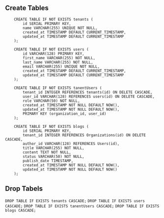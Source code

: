 ## Create Tables
```
    CREATE TABLE IF NOT EXISTS tenants (
        id SERIAL PRIMARY KEY,
        name VARCHAR(255) UNIQUE NOT NULL,
        created_at TIMESTAMP DEFAULT CURRENT_TIMESTAMP,
        updated_at TIMESTAMP DEFAULT CURRENT_TIMESTAMP
    );
```

```
    CREATE TABLE IF NOT EXISTS users (
        id VARCHAR(128) PRIMARY KEY,
        first_name VARCHAR(255) NOT NULL,
        last_name VARCHAR(255) NOT NULL,
        email VARCHAR(255) UNIQUE NOT NULL,
        created_at TIMESTAMP DEFAULT CURRENT_TIMESTAMP,
        updated_at TIMESTAMP DEFAULT CURRENT_TIMESTAMP
    );
```

```
    CREATE TABLE IF NOT EXISTS tanentUsers (
        tenant_id INTEGER REFERENCES tenants(id) ON DELETE CASCADE,
        user_id VARCHAR(128) REFERENCES users(id) ON DELETE CASCADE,
        role VARCHAR(50) NOT NULL,
        created_at TIMESTAMP NOT NULL DEFAULT NOW(),
        updated_at TIMESTAMP NOT NULL DEFAULT NOW(),
        PRIMARY KEY (organization_id, user_id)
    );
```

```
    CREATE TABLE IF NOT EXISTS blogs (
        id SERIAL PRIMARY KEY,
        tenant_id INTEGER REFERENCES Organizations(id) ON DELETE CASCADE,
        author_id VARCHAR(128) REFERENCES Users(id),
        title VARCHAR(255) NOT NULL,
        content TEXT NOT NULL,
        status VARCHAR(50) NOT NULL,
        publish_date TIMESTAMP,
        created_at TIMESTAMP NOT NULL DEFAULT NOW(),
        updated_at TIMESTAMP NOT NULL DEFAULT NOW()
    );
```

## Drop Tabels
```DROP TABLE IF EXISTS tenants CASCADE;```
```DROP TABLE IF EXISTS users CASCADE;```
```DROP TABLE IF EXISTS tanentUsers CASCADE;```
```DROP TABLE IF EXISTS blogs CASCADE;```

